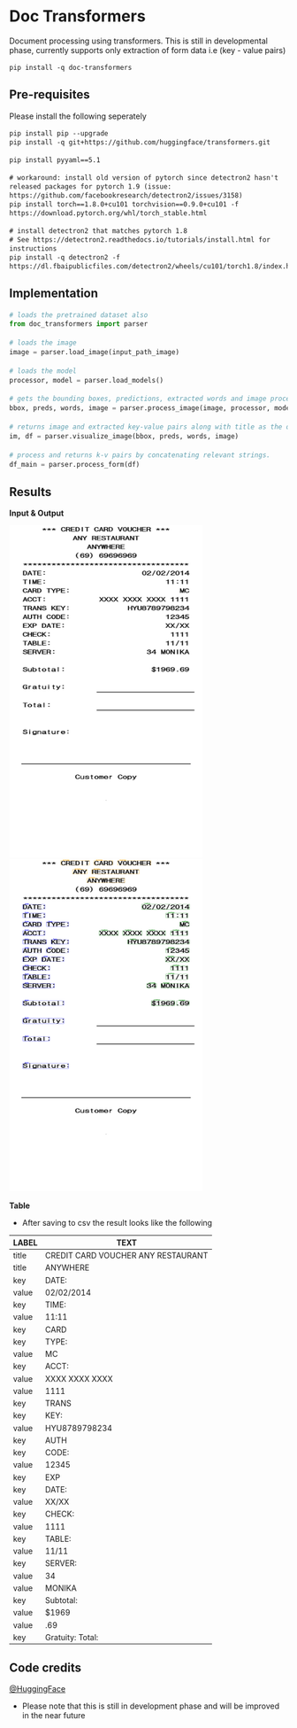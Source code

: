 # Doc Transformers
Document processing using transformers. This is still in developmental phase, currently supports only extraction of form data i.e (key - value pairs)

```
pip install -q doc-transformers
```

## Pre-requisites

Please install the following seperately
```
pip install pip --upgrade
pip install -q git+https://github.com/huggingface/transformers.git

pip install pyyaml==5.1

# workaround: install old version of pytorch since detectron2 hasn't released packages for pytorch 1.9 (issue: https://github.com/facebookresearch/detectron2/issues/3158)
pip install torch==1.8.0+cu101 torchvision==0.9.0+cu101 -f https://download.pytorch.org/whl/torch_stable.html

# install detectron2 that matches pytorch 1.8
# See https://detectron2.readthedocs.io/tutorials/install.html for instructions
pip install -q detectron2 -f https://dl.fbaipublicfiles.com/detectron2/wheels/cu101/torch1.8/index.html
```

## Implementation

```python
# loads the pretrained dataset also 
from doc_transformers import parser

# loads the image
image = parser.load_image(input_path_image)

# loads the model
processor, model = parser.load_models()

# gets the bounding boxes, predictions, extracted words and image processed
bbox, preds, words, image = parser.process_image(image, processor, model)

# returns image and extracted key-value pairs along with title as the output
im, df = parser.visualize_image(bbox, preds, words, image)

# process and returns k-v pairs by concatenating relevant strings.
df_main = parser.process_form(df)
```

## Results

**Input & Output**

<p float="left">
<img src="/bill7.png" width="350" height="600">
<img src="/output.png" width="350" height="600">
</p>

**Table**

- After saving to csv the result looks like the following

| LABEL | TEXT                               |
| ----- | ---------------------------------- |
| title | CREDIT CARD VOUCHER ANY RESTAURANT |
| title | ANYWHERE                           |
| key   | DATE:                              |
| value | 02/02/2014                         |
| key   | TIME:                              |
| value | 11:11                              |
| key   | CARD                               |
| key   | TYPE:                              |
| value | MC                                 |
| key   | ACCT:                              |
| value | XXXX XXXX XXXX                     |
| value | 1111                               |
| key   | TRANS                              |
| key   | KEY:                               |
| value | HYU8789798234                      |
| key   | AUTH                               |
| key   | CODE:                              |
| value | 12345                              |
| key   | EXP                                |
| key   | DATE:                              |
| value | XX/XX                              |
| key   | CHECK:                             |
| value | 1111                               |
| key   | TABLE:                             |
| value | 11/11                              |
| key   | SERVER:                            |
| value | 34                                 |
| value | MONIKA                             |
| key   | Subtotal:                          |
| value | $1969                              |
| value | .69                                |
| key   | Gratuity: Total:                   |

## Code credits

[@HuggingFace](https://huggingface.co/)

- Please note that this is still in development phase and will be improved in the near future
